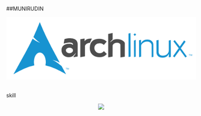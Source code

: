 ##MUNIRUDIN
<!--IMAGE-->
![2](https://github.com/munirudin26/munirudin26/blob/main/img/archlinux-logo-dark-90dpi.ebdee92a15b3.png)
![]()

skill
<!--ICON-->
<p align="center">
  <a href="https://skillicons.dev">
    <img src="https://skillicons.dev/icons?i=debian,cpp,mysql,nodejs,netlify" />
  </a>
</p>
